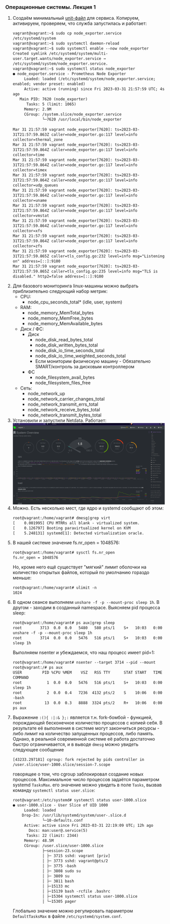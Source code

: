 ### Операционные системы. Лекция 1
1. Создаём минимальный [unit-файл](node_exporter.service) для сервиса. 
Копируем, активируем, проверяем, что служба запустилась и работает:
    ```
    vagrant@vagrant:~$ sudo cp node_exporter.service /etc/systemd/system
    vagrant@vagrant:~$ sudo systemctl daemon-reload
    vagrant@vagrant:~$ sudo systemctl enable --now node_exporter
    Created symlink /etc/systemd/system/multi-user.target.wants/node_exporter.service → /etc/systemd/system/node_exporter.service.
    vagrant@vagrant:~$ sudo systemctl status node_exporter
    ● node_exporter.service - Prometheus Node Exporter
         Loaded: loaded (/etc/systemd/system/node_exporter.service; enabled; vendor preset: enabled)
         Active: active (running) since Fri 2023-03-31 21:57:59 UTC; 4s ago
       Main PID: 7620 (node_exporter)
          Tasks: 5 (limit: 1065)
         Memory: 2.9M
         CGroup: /system.slice/node_exporter.service
                 └─7620 /usr/local/bin/node_exporter
    
    Mar 31 21:57:59 vagrant node_exporter[7620]: ts=2023-03-31T21:57:59.863Z caller=node_exporter.go:117 level=info collector=thermal_zone
    Mar 31 21:57:59 vagrant node_exporter[7620]: ts=2023-03-31T21:57:59.864Z caller=node_exporter.go:117 level=info collector=time
    Mar 31 21:57:59 vagrant node_exporter[7620]: ts=2023-03-31T21:57:59.864Z caller=node_exporter.go:117 level=info collector=timex
    Mar 31 21:57:59 vagrant node_exporter[7620]: ts=2023-03-31T21:57:59.864Z caller=node_exporter.go:117 level=info collector=udp_queues
    Mar 31 21:57:59 vagrant node_exporter[7620]: ts=2023-03-31T21:57:59.864Z caller=node_exporter.go:117 level=info collector=uname
    Mar 31 21:57:59 vagrant node_exporter[7620]: ts=2023-03-31T21:57:59.864Z caller=node_exporter.go:117 level=info collector=vmstat
    Mar 31 21:57:59 vagrant node_exporter[7620]: ts=2023-03-31T21:57:59.864Z caller=node_exporter.go:117 level=info collector=xfs
    Mar 31 21:57:59 vagrant node_exporter[7620]: ts=2023-03-31T21:57:59.864Z caller=node_exporter.go:117 level=info collector=zfs
    Mar 31 21:57:59 vagrant node_exporter[7620]: ts=2023-03-31T21:57:59.865Z caller=tls_config.go:232 level=info msg="Listening on" address=[::]:9100
    Mar 31 21:57:59 vagrant node_exporter[7620]: ts=2023-03-31T21:57:59.865Z caller=tls_config.go:235 level=info msg="TLS is disabled." http2=false address=[::]:9100
    ```
2. Для базового мониторинга linux-машины можно выбрать приблизительно следующий набор метрик:
    - CPU:
      - node_cpu_seconds_total* (idle, user, system) 
    - RAM:
      - node_memory_MemTotal_bytes
      - node_memory_MemFree_bytes
      - node_memory_MemAvailable_bytes 
    - Диск / ФС:
      - Диск
        - node_disk_read_bytes_total
        - node_disk_written_bytes_total
        - node_disk_io_time_seconds_total
        - node_disk_io_time_weighted_seconds_total
        - Если мониторим физическую машину - Обязательно SMART/контроль за дисковым контроллером
      - ФС  
        - node_filesystem_avail_bytes
        - node_filesystem_files_free
    - Сеть:
      - node_network_up
      - node_network_carrier_changes_total
      - node_network_transmit_errs_total
      - node_network_receive_bytes_total
      - node_network_transmit_bytes_total
3. Установили и запустили Netdata. Работает:
![Netdata view](../img/netdata.png)
4. Можно. Есть несколько мест, где ядро и systemd сообщают об этом:
    ```
    root@vagrant:/home/vagrant# dmesg|grep virt
    [    0.001995] CPU MTRRs all blank - virtualized system.
    [    0.126797] Booting paravirtualized kernel on KVM
    [    5.248131] systemd[1]: Detected virtualization oracle.
    ```
5. В нашей системе значение fs.nr_open = 1048576: 
    ```
    root@vagrant:/home/vagrant# sysctl fs.nr_open
    fs.nr_open = 1048576
    ``` 
    Но, кроме него ещё существует "мягкий" лимит оболочки на количество открытых файлов, который по умолчанию гораздо меньше:
    ```
    root@vagrant:/home/vagrant# ulimit -n
    1024
    ```
6. В одном сеансе выполняем `unshare -f -p --mount-proc sleep 1h`. В другом - заходим в созданный namespace.
Выясняем pid процесса sleep: 
    ```
    root@vagrant:/home/vagrant# ps aux|grep sleep
    root        3713  0.0  0.0   5480   580 pts/1    S+   10:03   0:00 unshare -f -p --mount-proc sleep 1h
    root        3714  0.0  0.0   5476   516 pts/1    S+   10:03   0:00 sleep 1h
    ```
    Выполняем nsenter и убеждаемся, что наш процесс имеет pid=1:
    ```
    root@vagrant:/home/vagrant# nsenter --target 3714 --pid --mount
    root@vagrant:/# ps aux
    USER         PID %CPU %MEM    VSZ   RSS TTY      STAT START   TIME COMMAND
    root           1  0.0  0.0   5476   516 pts/1    S+   10:03   0:00 sleep 1h
    root           2  0.0  0.4   7236  4132 pts/2    S    10:06   0:00 -bash
    root          13  0.0  0.3   8888  3324 pts/2    R+   10:06   0:00 ps aux
    ```
7. Выражение `:(){ :|:& };:` является т.н. fork-бомбой - функцией, порождающей бесконечное количество процессов с копией себя.
В результате её выполнения в системе могут закончиться ресурсы - либо лимит на количество запущенных процессов, либо память.
Однако, в реальной современной системе её работа достаточно быстро ограничивается, и в выводе `dmesg` можно увидеть следующее сообщение
    ```
    [43233.297181] cgroup: fork rejected by pids controller in /user.slice/user-1000.slice/session-7.scope
    ```
    говорящее о том, что cgroup заблокировал создание новых процессов. Максимальное число процессов задаётся параметром systemd `TasksMax`. 
    его значение можно увидеть в поле `Tasks`, вызвав команду `systemctl status user.slice`:
    ```
    root@vagrant:/etc/systemd# systemctl status user-1000.slice
    ● user-1000.slice - User Slice of UID 1000
         Loaded: loaded
        Drop-In: /usr/lib/systemd/system/user-.slice.d
                 └─10-defaults.conf
         Active: active since Fri 2023-03-31 22:19:09 UTC; 12h ago
           Docs: man:user@.service(5)
          Tasks: 22 (limit: 2344)
         Memory: 48.5M
         CGroup: /user.slice/user-1000.slice
                 ├─session-23.scope
                 │ ├─ 3715 sshd: vagrant [priv]
                 │ ├─ 3773 sshd: vagrant@pts/2
                 │ ├─ 3775 -bash
                 │ ├─ 3808 sudo su
                 │ ├─ 3809 su
                 │ ├─ 3811 bash
                 │ ├─15133 mc
                 │ ├─15139 bash -rcfile .bashrc
                 │ ├─15304 systemctl status user-1000.slice
                 │ └─15305 pager
    ```
    Глобально значение можно регулировать параметром `DefaultTasksMax` в файле `/etc/systemd/system.conf`.